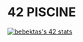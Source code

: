 # 42 PISCINE
<a href="https://github.com/JaeSeoKim/badge42"><img src="https://badge42.vercel.app/api/v2/clk3o1nzj003008me72sj2vvj/stats?cursusId=9&coalitionId=248" alt="bebektas's 42 stats" /></a>
